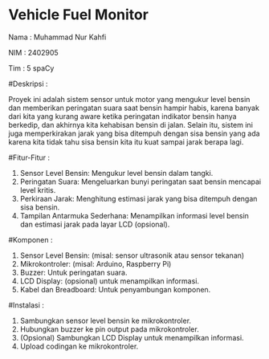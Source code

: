 # Vehicle Fuel Monitor

Nama : Muhammad Nur Kahfi

NIM : 2402905

Tim : 5 spaCy

#Deskripsi :

Proyek ini adalah sistem sensor untuk motor yang mengukur level bensin dan memberikan peringatan suara saat bensin hampir habis, karena banyak dari kita yang kurang aware ketika peringatan indikator bensin hanya berkedip, dan akhirnya kita kehabisan bensin di jalan. Selain itu, sistem ini juga memperkirakan jarak yang bisa ditempuh dengan sisa bensin yang ada karena kita tidak tahu sisa bensin kita itu kuat sampai jarak berapa lagi. 

#Fitur-Fitur :
1. Sensor Level Bensin: Mengukur level bensin dalam tangki.
2. Peringatan Suara: Mengeluarkan bunyi peringatan saat bensin mencapai level kritis.
3. Perkiraan Jarak: Menghitung estimasi jarak yang bisa ditempuh dengan sisa bensin.
4. Tampilan Antarmuka Sederhana: Menampilkan informasi level bensin dan estimasi jarak pada layar LCD (opsional).

#Komponen :
1. Sensor Level Bensin: (misal: sensor ultrasonik atau sensor tekanan)
2. Mikrokontroler: (misal: Arduino, Raspberry Pi)
3. Buzzer: Untuk peringatan suara.
4. LCD Display: (opsional) untuk menampilkan informasi.
5. Kabel dan Breadboard: Untuk penyambungan komponen.

#Instalasi :
1. Sambungkan sensor level bensin ke mikrokontroler.
2. Hubungkan buzzer ke pin output pada mikrokontroler.
3. (Opsional) Sambungkan LCD Display untuk menampilkan informasi.
4. Upload codingan ke mikrokontroler.
